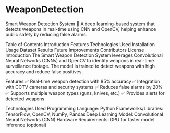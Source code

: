 # WeaponDetection
Smart Weapon Detection System 🚀
A deep learning-based system that detects weapons in real-time using CNN and OpenCV, helping enhance public safety by reducing false alarms.

Table of Contents
Introduction
Features
Technologies Used
Installation
Usage
Dataset
Results
Future Improvements
Contributors
License
Introduction
The Smart Weapon Detection System leverages Convolutional Neural Networks (CNNs) and OpenCV to identify weapons in real-time surveillance footage. The model is trained to detect weapons with high accuracy and reduce false positives.

Features
✅ Real-time weapon detection with 85% accuracy
✅ Integration with CCTV cameras and security systems
✅ Reduces false alarms by 20%
✅ Supports multiple weapon types (guns, knives, etc.)
✅ Provides alerts for detected weapons

Technologies Used
Programming Language: Python
Frameworks/Libraries: TensorFlow, OpenCV, NumPy, Pandas
Deep Learning Model: Convolutional Neural Networks (CNN)
Hardware Requirements: GPU for faster model inference (optional)

